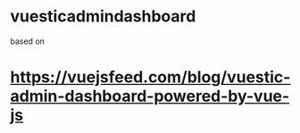 # vuesticadmindashboard
based on 
# https://vuejsfeed.com/blog/vuestic-admin-dashboard-powered-by-vue-js
